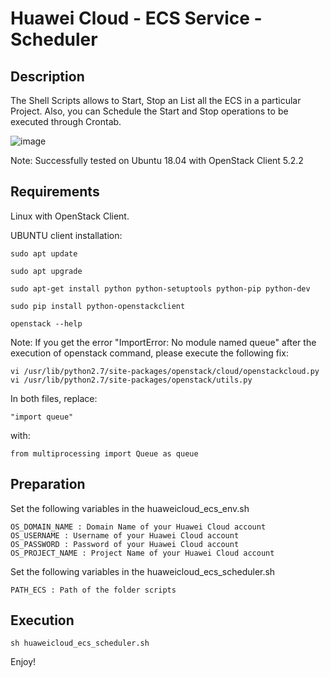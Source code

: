 # Huawei Cloud - ECS Service - Scheduler

## Description

The Shell Scripts allows to Start, Stop an List all the ECS in a particular Project. Also, you can Schedule the Start and Stop operations to be executed through Crontab.

![image](https://user-images.githubusercontent.com/46529218/186489835-0f960cd8-5a2e-4f3a-94c2-3f9326c4bdef.png)

Note: Successfully tested on Ubuntu 18.04 with OpenStack Client 5.2.2

## Requirements

Linux with OpenStack Client.

UBUNTU client installation:

```
sudo apt update

sudo apt upgrade

sudo apt-get install python python-setuptools python-pip python-dev

sudo pip install python-openstackclient

openstack --help
```

Note: If you get the error "ImportError: No module named queue" after the execution of openstack command, please execute the following fix:

```
vi /usr/lib/python2.7/site-packages/openstack/cloud/openstackcloud.py
vi /usr/lib/python2.7/site-packages/openstack/utils.py
```

In both files, replace:

```
"import queue" 
```
with:
```
from multiprocessing import Queue as queue
```
## Preparation

Set the following variables in the huaweicloud_ecs_env.sh
```
OS_DOMAIN_NAME : Domain Name of your Huawei Cloud account
OS_USERNAME : Username of your Huawei Cloud account
OS_PASSWORD : Password of your Huawei Cloud account
OS_PROJECT_NAME : Project Name of your Huawei Cloud account
```

Set the following variables in the huaweicloud_ecs_scheduler.sh
```
PATH_ECS : Path of the folder scripts
```

## Execution

```
sh huaweicloud_ecs_scheduler.sh
```

Enjoy!
